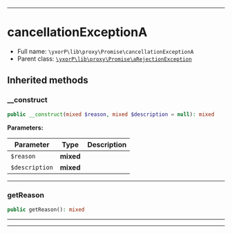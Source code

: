 ***

# cancellationExceptionA





* Full name: `\yxorP\lib\proxy\Promise\cancellationExceptionA`
* Parent class: [`\yxorP\lib\proxy\Promise\aRejectionException`](./aRejectionException.md)






## Inherited methods


### __construct



```php
public __construct(mixed $reason, mixed $description = null): mixed
```








**Parameters:**

| Parameter | Type | Description |
|-----------|------|-------------|
| `$reason` | **mixed** |  |
| `$description` | **mixed** |  |




***

### getReason



```php
public getReason(): mixed
```











***


***

